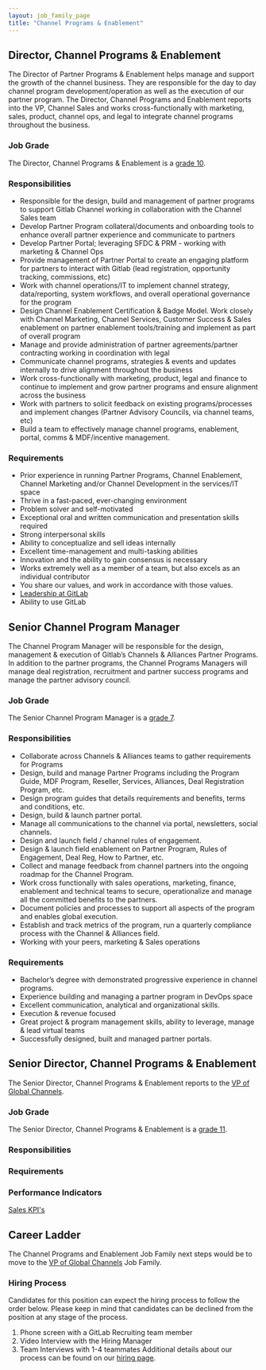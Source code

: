 ```yaml
---
layout: job_family_page
title: "Channel Programs & Enablement"
---
```


## Director, Channel Programs & Enablement
The Director of Partner Programs & Enablement helps manage and support the growth of the channel business. They are responsible for the day to day channel program development/operation as well as the execution of our partner program. The Director, Channel Programs and Enablement reports into the VP, Channel Sales and works cross-functionally with marketing, sales, product, channel ops, and legal to integrate channel programs throughout the business.

### Job Grade

The Director, Channel Programs & Enablement is a [grade 10](/handbook/total-rewards/compensation/compensation-calculator/#gitlab-job-grades).

### Responsibilities

* Responsible for the design, build and management of partner programs to support Gitlab Channel working in collaboration with the Channel Sales team
* Develop Partner Program collateral/documents and onboarding tools to enhance overall partner experience and communicate to partners
* Develop Partner Portal; leveraging SFDC & PRM - working with marketing & Channel Ops
* Provide management of Partner Portal to create an engaging platform for partners to interact with Gitlab (lead registration, opportunity tracking, commissions, etc)
* Work with channel operations/IT to implement channel strategy, data/reporting, system workflows, and overall operational governance for the program
* Design Channel Enablement Certification & Badge Model.  Work closely with Channel Marketing, Channel Services, Customer Success & Sales enablement on partner enablement tools/training and implement as part of overall program
* Manage and provide administration of partner agreements/partner contracting working in coordination with legal
* Communicate channel programs, strategies & events and updates internally to drive alignment throughout the business
* Work cross-functionally with marketing, product, legal and finance to continue to implement and grow partner programs and ensure alignment across the business
* Work with partners to solicit feedback on existing programs/processes and implement changes (Partner Advisory Councils, via channel teams, etc)
* Build a team to effectively manage channel programs, enablement, portal, comms & MDF/incentive management.  

### Requirements

* Prior experience in running Partner Programs, Channel Enablement, Channel Marketing and/or Channel Development in the services/IT space
* Thrive in a fast-paced, ever-changing environment
* Problem solver and self-motivated
* Exceptional oral and written communication and presentation skills required
* Strong interpersonal skills
* Ability to conceptualize and sell ideas internally
* Excellent time-management and multi-tasking abilities
* Innovation and the ability to gain consensus is necessary
* Works extremely well as a member of a team, but also excels as an individual contributor
* You share our values, and work in accordance with those values.
* [Leadership at GitLab](https://about.gitlab.com/company/team/structure/#director-group)
* Ability to use GitLab

## Senior Channel Program Manager

The Channel Program Manager will be responsible for the design, management & execution of Gitlab’s Channels & Alliances Partner Programs.  In addition to the partner programs, the Channel Programs Managers will manage deal registration, recruitment and partner success programs and manage the partner advisory council.  

### Job Grade

The Senior Channel Program Manager is a [grade 7](/handbook/total-rewards/compensation/compensation-calculator/#gitlab-job-grades).

### Responsibilities
* Collaborate across Channels & Alliances teams to gather requirements for Programs
* Design, build and manage Partner Programs including the Program Guide, MDF Program, Reseller, Services, Alliances, Deal Registration Program, etc.
* Design program guides that details requirements and benefits, terms and conditions, etc.
* Design, build & launch partner portal.
* Manage all communications to the channel via portal, newsletters, social channels.  
* Design and launch field / channel rules of engagement.
* Design & launch field enablement on Partner Program, Rules of Engagement, Deal Reg, How to Partner, etc.
* Collect and manage feedback from channel partners into the ongoing roadmap for the Channel Program.
* Work cross functionally with sales operations, marketing, finance, enablement and technical teams to secure, operationalize and manage all the committed benefits to the partners.  
* Document policies and processes to support all aspects of the program and enables global execution.  
* Establish and track metrics of the program, run a quarterly compliance process with the Channel & Alliances field.  
* Working with your peers, marketing & Sales operations

### Requirements
* Bachelor’s degree with demonstrated progressive experience in channel programs.  
* Experience building and managing a partner program in DevOps space
* Excellent communication, analytical and organizational skills.
* Execution & revenue focused
* Great project & program management skills, ability to leverage, manage & lead virtual teams
* Successfully designed, built and managed partner portals.

## Senior Director, Channel Programs & Enablement

The Senior Director, Channel Programs & Enablement reports to the [VP of Global Channels](/job-families/sales/vp-of-global-channels/).

### Job Grade

The Senior Director, Channel Programs & Enablement is a [grade 11](/handbook/total-rewards/compensation/compensation-calculator/#gitlab-job-grades).

### Responsibilities

### Requirements

### Performance Indicators
[Sales KPI's](/handbook/ceo/kpis/#sales-kpis)

## Career Ladder

The Channel Programs and Enablement Job Family next steps would be to move to the [VP of Global Channels](/job-families/sales/vp-of-global-channels/) Job Family.

### Hiring Process
Candidates for this position can expect the hiring process to follow the order below. Please keep in mind that candidates can be declined from the position at any stage of the process.
1. Phone screen with a GitLab Recruiting team member
2. Video Interview with the Hiring Manager
3. Team Interviews with 1-4 teammates
Additional details about our process can be found on our [hiring page](/handbook/hiring).
